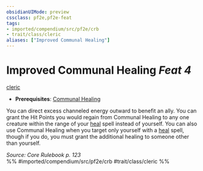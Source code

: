 ```yaml
---
obsidianUIMode: preview
cssclass: pf2e,pf2e-feat
tags:
- imported/compendium/src/pf2e/crb
- trait/class/cleric
aliases: ["Improved Communal Healing"]
---
```

# Improved Communal Healing  *Feat 4*  
[cleric](rules/traits/cleric.md)  

- **Prerequisites**: [Communal Healing](communal-healing.md)

You can direct excess channeled energy outward to benefit an ally. You can grant the Hit Points you would regain from Communal Healing to any one creature within the range of your [heal](../spells/heal.md) spell instead of yourself. You can also use Communal Healing when you target only yourself with a [heal](../spells/heal.md) spell, though if you do, you must grant the additional healing to someone other than yourself.

*Source: Core Rulebook p. 123*  
%% #imported/compendium/src/pf2e/crb #trait/class/cleric %%